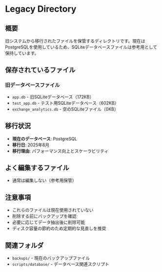 # Legacy Directory

## 概要
旧システムから移行されたファイルを保管するディレクトリです。現在はPostgreSQLを使用しているため、SQLiteデータベースファイルは参考用として保持しています。

## 保存されているファイル

### 旧データベースファイル
- `app.db` - 旧SQLiteデータベース（172KB）
- `test_app.db` - テスト用SQLiteデータベース（602KB）
- `exchange_analytics.db` - 空のSQLiteファイル（0KB）

## 移行状況
- **現在のデータベース**: PostgreSQL
- **移行日**: 2025年8月
- **移行理由**: パフォーマンス向上とスケーラビリティ

## よく編集するファイル
- 通常は編集しない（参考用保管）

## 注意事項
- これらのファイルは現在使用されていない
- 削除する前にバックアップを確認
- 必要に応じてデータ抽出後に削除可能
- ディスク容量の節約のため定期的な見直しを推奨

## 関連フォルダ
- `backups/` - 現在のバックアップファイル
- `scripts/database/` - データベース関連スクリプト
